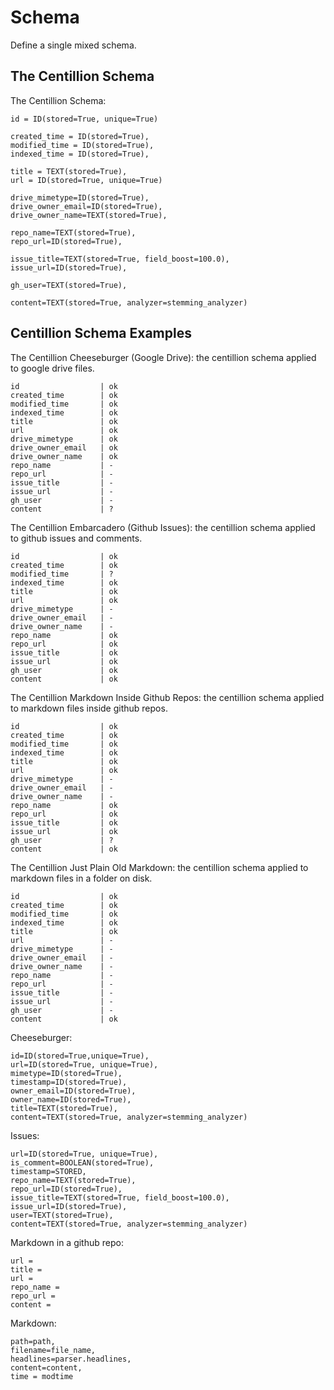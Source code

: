 # Schema

Define a single mixed schema.

## The Centillion Schema

The Centillion Schema:

```
id = ID(stored=True, unique=True)

created_time = ID(stored=True),
modified_time = ID(stored=True),
indexed_time = ID(stored=True),

title = TEXT(stored=True),
url = ID(stored=True, unique=True)

drive_mimetype=ID(stored=True),
drive_owner_email=ID(stored=True),
drive_owner_name=TEXT(stored=True),

repo_name=TEXT(stored=True),
repo_url=ID(stored=True),

issue_title=TEXT(stored=True, field_boost=100.0),
issue_url=ID(stored=True),

gh_user=TEXT(stored=True),

content=TEXT(stored=True, analyzer=stemming_analyzer)
```

## Centillion Schema Examples

The Centillion Cheeseburger (Google Drive): 
the centillion schema applied to google drive files.

```
id                  | ok
created_time        | ok
modified_time       | ok
indexed_time        | ok
title               | ok
url                 | ok
drive_mimetype      | ok
drive_owner_email   | ok
drive_owner_name    | ok
repo_name           | -
repo_url            | -
issue_title         | -
issue_url           | -
gh_user             | -
content             | ?
```

The Centillion Embarcadero (Github Issues):
the centillion schema applied to github issues and comments.

```
id                  | ok
created_time        | ok
modified_time       | ?
indexed_time        | ok
title               | ok
url                 | ok
drive_mimetype      | -
drive_owner_email   | -
drive_owner_name    | -
repo_name           | ok
repo_url            | ok
issue_title         | ok
issue_url           | ok
gh_user             | ok
content             | ok
```

The Centillion Markdown Inside Github Repos:
the centillion schema applied to markdown files inside github repos.

```
id                  | ok
created_time        | ok
modified_time       | ok
indexed_time        | ok
title               | ok
url                 | ok
drive_mimetype      | -
drive_owner_email   | -
drive_owner_name    | -
repo_name           | ok
repo_url            | ok
issue_title         | ok
issue_url           | ok
gh_user             | ?
content             | ok
```

The Centillion Just Plain Old Markdown:
the centillion schema applied to markdown files in a folder on disk.


```
id                  | ok
created_time        | ok
modified_time       | ok
indexed_time        | ok
title               | ok
url                 | -
drive_mimetype      | -
drive_owner_email   | -
drive_owner_name    | -
repo_name           | -
repo_url            | -
issue_title         | -
issue_url           | -
gh_user             | -
content             | ok
```








Cheeseburger:

```
id=ID(stored=True,unique=True),
url=ID(stored=True, unique=True),
mimetype=ID(stored=True),
timestamp=ID(stored=True),
owner_email=ID(stored=True),
owner_name=ID(stored=True),
title=TEXT(stored=True),
content=TEXT(stored=True, analyzer=stemming_analyzer)
```

Issues:

```
url=ID(stored=True, unique=True),
is_comment=BOOLEAN(stored=True),
timestamp=STORED,
repo_name=TEXT(stored=True),
repo_url=ID(stored=True),
issue_title=TEXT(stored=True, field_boost=100.0),
issue_url=ID(stored=True),
user=TEXT(stored=True),
content=TEXT(stored=True, analyzer=stemming_analyzer)
```

Markdown in a github repo:

```
url = 
title = 
url =
repo_name = 
repo_url = 
content = 
```

Markdown:

```
path=path,
filename=file_name,
headlines=parser.headlines,
content=content,
time = modtime
```



